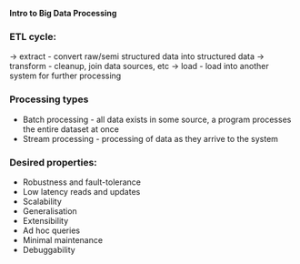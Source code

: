 
**Intro to Big Data Processing**

### ETL cycle:
-> extract - convert raw/semi structured data into structured data
-> transform - cleanup, join data sources, etc
-> load - load into another system for further processing

  
### Processing types
- Batch processing - all data exists in some source, a program processes the entire dataset at once
- Stream processing - processing of data as they arrive to the system

### Desired properties:
- Robustness and fault-tolerance
- Low latency reads and updates
- Scalability
- Generalisation
- Extensibility
- Ad hoc queries
- Minimal maintenance
- Debuggability